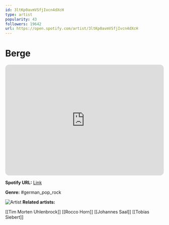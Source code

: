 ```yaml
---
id: 3ltKp0avmVSfjIvcn4dXcH
type: artist
popularity: 43
followers: 19642
url: https://open.spotify.com/artist/3ltKp0avmVSfjIvcn4dXcH
---
```

# Berge

<iframe style="border-radius:12px" src="https://open.spotify.com/embed/artist/3ltKp0avmVSfjIvcn4dXcH" width="100%" height="352" frameBorder="0" allowfullscreen="" allow="autoplay; clipboard-write; encrypted-media; fullscreen; picture-in-picture" loading="lazy"></iframe>

**Spotify URL:** [Link](https://open.spotify.com/artist/3ltKp0avmVSfjIvcn4dXcH)

**Genre:**  #german_pop_rock

![Artist](https://i.scdn.co/image/ab6761610000e5ebd5cddb0c81f6a59dc920a92c)
**Related artists:**

[[Tim Morten Uhlenbrock]]
[[Rocco Horn]]
[[Johannes Saal]]
[[Tobias Siebert]]
